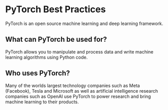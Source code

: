 # PyTorch Best Practices
PyTorch is an open source machine learning and deep learning framework.

## What can PyTorch be used for?
PyTorch allows you to manipulate and process data and write machine learning algorithms using Python code.

## Who uses PyTorch?
Many of the worlds largest technology companies such as Meta (Facebook), Tesla and Microsoft as well as artificial intelligence research companies such as OpenAI use PyTorch to power research and bring machine learning to their products.


```{tableofcontents}
```
